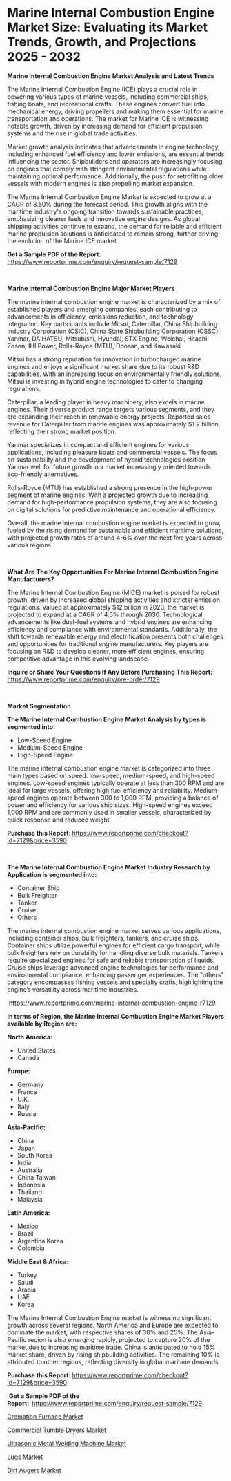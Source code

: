 <p><h1>Marine Internal Combustion Engine Market Size: Evaluating its Market Trends, Growth, and Projections 2025 - 2032</h1></p><p><strong>Marine Internal Combustion Engine Market Analysis and Latest Trends</strong></p>
<p><p>The Marine Internal Combustion Engine (ICE) plays a crucial role in powering various types of marine vessels, including commercial ships, fishing boats, and recreational crafts. These engines convert fuel into mechanical energy, driving propellers and making them essential for marine transportation and operations. The market for Marine ICE is witnessing notable growth, driven by increasing demand for efficient propulsion systems and the rise in global trade activities.</p><p>Market growth analysis indicates that advancements in engine technology, including enhanced fuel efficiency and lower emissions, are essential trends influencing the sector. Shipbuilders and operators are increasingly focusing on engines that comply with stringent environmental regulations while maintaining optimal performance. Additionally, the push for retrofitting older vessels with modern engines is also propelling market expansion.</p><p>The Marine Internal Combustion Engine Market is expected to grow at a CAGR of 3.50% during the forecast period. This growth aligns with the maritime industry's ongoing transition towards sustainable practices, emphasizing cleaner fuels and innovative engine designs. As global shipping activities continue to expand, the demand for reliable and efficient marine propulsion solutions is anticipated to remain strong, further driving the evolution of the Marine ICE market.</p></p>
<p><strong>Get a Sample PDF of the Report:&nbsp;</strong> <a href="https://www.reportprime.com/enquiry/request-sample/7129?utm_campaign=1991&utm_medium=2&utm_source=Github&utm_content=ia&utm_term=19032025&utm_id=marine-internal-combustion-engine">https://www.reportprime.com/enquiry/request-sample/7129</a></p>
<p>&nbsp;</p>
<p><strong>Marine Internal Combustion Engine Major Market Players</strong></p>
<p><p>The marine internal combustion engine market is characterized by a mix of established players and emerging companies, each contributing to advancements in efficiency, emissions reduction, and technology integration. Key participants include Mitsui, Caterpillar, China Shipbuilding Industry Corporation (CSIC), China State Shipbuilding Corporation (CSSC), Yanmar, DAIHATSU, Mitsubishi, Hyundai, STX Engine, Weichai, Hitachi Zosen, IHI Power, Rolls-Royce (MTU), Doosan, and Kawasaki.</p><p>Mitsui has a strong reputation for innovation in turbocharged marine engines and enjoys a significant market share due to its robust R&D capabilities. With an increasing focus on environmentally friendly solutions, Mitsui is investing in hybrid engine technologies to cater to changing regulations.</p><p>Caterpillar, a leading player in heavy machinery, also excels in marine engines. Their diverse product range targets various segments, and they are expanding their reach in renewable energy projects. Reported sales revenue for Caterpillar from marine engines was approximately $1.2 billion, reflecting their strong market position.</p><p>Yanmar specializes in compact and efficient engines for various applications, including pleasure boats and commercial vessels. The focus on sustainability and the development of hybrid technologies position Yanmar well for future growth in a market increasingly oriented towards eco-friendly alternatives.</p><p>Rolls-Royce (MTU) has established a strong presence in the high-power segment of marine engines. With a projected growth due to increasing demand for high-performance propulsion systems, they are also focusing on digital solutions for predictive maintenance and operational efficiency.</p><p>Overall, the marine internal combustion engine market is expected to grow, fueled by the rising demand for sustainable and efficient maritime solutions, with projected growth rates of around 4-6% over the next five years across various regions.</p></p>
<p>&nbsp;</p>
<p><strong>What Are The Key Opportunities For Marine Internal Combustion Engine Manufacturers?</strong></p>
<p><p>The Marine Internal Combustion Engine (MICE) market is poised for robust growth, driven by increased global shipping activities and stricter emission regulations. Valued at approximately $12 billion in 2023, the market is projected to expand at a CAGR of 4.5% through 2030. Technological advancements like dual-fuel systems and hybrid engines are enhancing efficiency and compliance with environmental standards. Additionally, the shift towards renewable energy and electrification presents both challenges and opportunities for traditional engine manufacturers. Key players are focusing on R&D to develop cleaner, more efficient engines, ensuring competitive advantage in this evolving landscape.</p></p>
<p><strong>Inquire or Share Your Questions If Any Before Purchasing This Report:</strong> <a href="https://www.reportprime.com/enquiry/pre-order/7129?utm_campaign=1991&utm_medium=2&utm_source=Github&utm_content=ia&utm_term=19032025&utm_id=marine-internal-combustion-engine">https://www.reportprime.com/enquiry/pre-order/7129</a></p>
<p>&nbsp;</p>
<p><strong>Market Segmentation</strong></p>
<p><strong>The Marine Internal Combustion Engine Market Analysis by types is segmented into:</strong></p>
<p><ul><li>Low-Speed Engine</li><li>Medium-Speed Engine</li><li>High-Speed Engine</li></ul></p>
<p><p>The marine internal combustion engine market is categorized into three main types based on speed: low-speed, medium-speed, and high-speed engines. Low-speed engines typically operate at less than 300 RPM and are ideal for large vessels, offering high fuel efficiency and reliability. Medium-speed engines operate between 300 to 1,000 RPM, providing a balance of power and efficiency for various ship sizes. High-speed engines exceed 1,000 RPM and are commonly used in smaller vessels, characterized by quick response and reduced weight.</p></p>
<p><strong>Purchase this Report:&nbsp;</strong><a href="https://www.reportprime.com/checkout?id=7129&price=3590&utm_campaign=1991&utm_medium=2&utm_source=Github&utm_content=ia&utm_term=19032025&utm_id=marine-internal-combustion-engine">https://www.reportprime.com/checkout?id=7129&price=3590</a></p>
<p>&nbsp;</p>
<p><strong>The Marine Internal Combustion Engine Market Industry Research by Application is segmented into:</strong></p>
<p><ul><li>Container Ship</li><li>Bulk Freighter</li><li>Tanker</li><li>Cruise</li><li>Others</li></ul></p>
<p><p>The marine internal combustion engine market serves various applications, including container ships, bulk freighters, tankers, and cruise ships. Container ships utilize powerful engines for efficient cargo transport, while bulk freighters rely on durability for handling diverse bulk materials. Tankers require specialized engines for safe and reliable transportation of liquids. Cruise ships leverage advanced engine technologies for performance and environmental compliance, enhancing passenger experiences. The "others" category encompasses fishing vessels and specialty crafts, highlighting the engine’s versatility across maritime industries.</p></p>
<p><a href="https://www.reportprime.com/marine-internal-combustion-engine-r7129?utm_campaign=1991&utm_medium=2&utm_source=Github&utm_content=ia&utm_term=19032025&utm_id=marine-internal-combustion-engine">&nbsp;https://www.reportprime.com/marine-internal-combustion-engine-r7129</a></p>
<p><strong>In terms of Region, the Marine Internal Combustion Engine Market Players available by Region are:</strong></p>
<p>
    <p> <strong> North America: </strong>
        <ul>
            <li>United States</li>
            <li>Canada</li>
        </ul>
        </p> 
    <p> <strong> Europe: </strong>
        <ul>
            <li>Germany</li>
            <li>France</li>
            <li>U.K.</li>
            <li>Italy</li>
            <li>Russia</li>
        </ul>
        </p> 
    <p> <strong> Asia-Pacific: </strong>
        <ul>
            <li>China</li>
            <li>Japan</li>
            <li>South Korea</li>
            <li>India</li>
            <li>Australia</li>
            <li>China Taiwan</li>
            <li>Indonesia</li>
            <li>Thailand</li>
            <li>Malaysia</li>
        </ul>
        </p> 
    <p> <strong> Latin America: </strong>
        <ul>
            <li>Mexico</li>
            <li>Brazil</li>
            <li>Argentina Korea</li>
            <li>Colombia</li>
        </ul>
        </p> 
    <p> <strong> Middle East & Africa: </strong>
        <ul>
            <li>Turkey</li>
            <li>Saudi</li>
            <li>Arabia</li>
            <li>UAE</li>
            <li>Korea</li>
        </ul>
    </p>
    </p>
<p><p>The Marine Internal Combustion Engine market is witnessing significant growth across several regions. North America and Europe are expected to dominate the market, with respective shares of 30% and 25%. The Asia-Pacific region is also emerging rapidly, projected to capture 20% of the market due to increasing maritime trade. China is anticipated to hold 15% market share, driven by rising shipbuilding activities. The remaining 10% is attributed to other regions, reflecting diversity in global maritime demands.</p></p>
<p><strong>Purchase this Report: </strong><a href="https://www.reportprime.com/checkout?id=7129&price=3590&utm_campaign=1991&utm_medium=2&utm_source=Github&utm_content=ia&utm_term=19032025&utm_id=marine-internal-combustion-engine">https://www.reportprime.com/checkout?id=7129&price=3590</a></p>
<p>&nbsp;<strong>Get a Sample PDF of the Report:&nbsp;&nbsp;</strong><a href="https://www.reportprime.com/enquiry/request-sample/7129?utm_campaign=1991&utm_medium=2&utm_source=Github&utm_content=ia&utm_term=19032025&utm_id=marine-internal-combustion-engine">https://www.reportprime.com/enquiry/request-sample/7129</a></p>
<p><strong></strong></p>
<p><p><a href="https://github.com/bhuraoutenc8/Market-Research-Report-List-1/blob/main/cremation-furnace-market.md?utm_campaign=1991&utm_medium=2&utm_source=Github&utm_content=ia&utm_term=19032025&utm_id=marine-internal-combustion-engine">Cremation Furnace Market</a></p><p><a href="https://github.com/latilsmickl8/Market-Research-Report-List-1/blob/main/commercial-tumble-dryers-market.md?utm_campaign=1991&utm_medium=2&utm_source=Github&utm_content=ia&utm_term=19032025&utm_id=marine-internal-combustion-engine">Commercial Tumble Dryers Market</a></p><p><a href="https://github.com/guyerkanakwu/Market-Research-Report-List-1/blob/main/ultrasonic-metal-welding-machine-market.md?utm_campaign=1991&utm_medium=2&utm_source=Github&utm_content=ia&utm_term=19032025&utm_id=marine-internal-combustion-engine">Ultrasonic Metal Welding Machine Market</a></p><p><a href="https://github.com/totrisammir/Market-Research-Report-List-1/blob/main/lugs-market.md?utm_campaign=1991&utm_medium=2&utm_source=Github&utm_content=ia&utm_term=19032025&utm_id=marine-internal-combustion-engine">Lugs Market</a></p><p><a href="https://github.com/tandepinho3p/Market-Research-Report-List-1/blob/main/dirt-augers-market.md?utm_campaign=1991&utm_medium=2&utm_source=Github&utm_content=ia&utm_term=19032025&utm_id=marine-internal-combustion-engine">Dirt Augers Market</a></p></p>